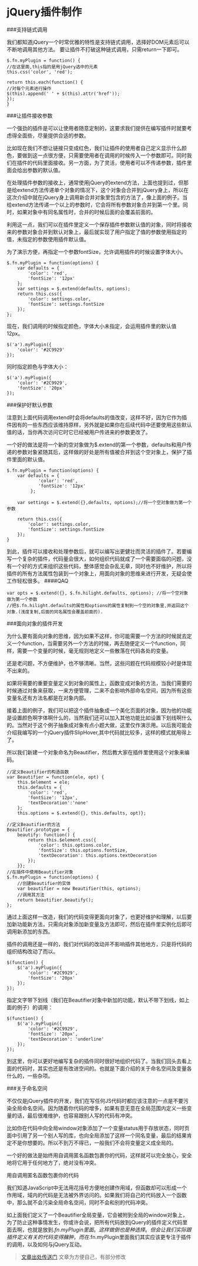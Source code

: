 jQuery插件制作
==========

###支持链式调用 

我们都知道jQuery一个时常优雅的特性是支持链式调用，选择好DOM元素后可以不断地调用其他方法。 
要让插件不打破这种链式调用，只需return一下即可。 

    $.fn.myPlugin = function() {    
    //在这里面,this指的是用jQuery选中的元素    
    this.css('color', 'red');  
      
    return this.each(function() {        
    //对每个元素进行操作        
    $(this).append(' ' + $(this).attr('href'));    
    });
    } 

###让插件接收参数 

一个强劲的插件是可以让使用者随意定制的，这要求我们提供在编写插件时就要考虑得全面些，尽量提供合适的参数。 

比如现在我们不想让链接只变成红色，我们让插件的使用者自己定义显示什么颜色，要做到这一点很方便，只需要使用者在调用的时候传入一个参数即可。同时我们在插件的代码里面接收。另一方面，为了灵活，使用者可以不传递参数，插件里面会给出参数的默认值。 

在处理插件参数的接收上，通常使用jQuery的extend方法，上面也提到过，但那是给extend方法传递单个对象的情况下，这个对象会合并到jQuery身上，所以在这次介绍中就在jQuery身上调用新合并对象里包含的方法了，像上面的例子。当给extend方法传递一个以上的参数时，它会将所有参数对象合并到第一个里。同时，如果对象中有同名属性时，合并的时候后面的会覆盖前面的。 

利用这一点，我们可以在插件里定义一个保存插件参数默认值的对象，同时将接收来的参数对象合并到默认对象上，最后就实现了用户指定了值的参数使用指定的值，未指定的参数使用插件默认值。 

为了演示方便，再指定一个参数fontSize，允许调用插件的时候设置字体大小。 

    $.fn.myPlugin = function(options) {
        var defaults = {
            'color': 'red',
            'fontSize': '12px'
        };
        var settings = $.extend(defaults, options);
        return this.css({
            'color': settings.color,
            'fontSize': settings.fontSize
        });
    };
       
现在，我们调用的时候指定颜色，字体大小未指定，会运用插件里的默认值12px。 

    $('a').myPlugin({    
        'color': '#2C9929'
    }); 

同时指定颜色与字体大小： 

    $('a').myPlugin({    
        'color': '#2C9929',    
        'fontSize': '20px'
    }); 

###保护好默认参数 

注意到上面代码调用extend时会将defaults的值改变，这样不好，因为它作为插件因有的一些东西应该维持原样，另外就是如果你在后续代码中还要使用这些默认值的话，当你再次访问它时它已经被用户传进来的参数更改了。 

一个好的做法是将一个新的空对象做为$.extend的第一个参数，defaults和用户传递的参数对象紧随其后，这样做的好处是所有值被合并到这个空对象上，保护了插件里面的默认值。 

    $.fn.myPlugin = function(options) {
        var defaults = {
                'color': 'red',
                'fontSize': '12px'
             };   
              
        var settings = $.extend({},defaults, options);//将一个空对象做为第一个参数
         
        return this.css({        
            'color': settings.color,        
            'fontSize': settings.fontSize    
        });
    }
                 
到此，插件可以接收和处理参数后，就可以编写出更健壮而灵活的插件了。若要编写一个复杂的插件，代码量会很大，如何组织代码就成了一个需要面临的问题，没有一个好的方式来组织这些代码，整体感觉会杂乱无章，同时也不好维护，所以将插件的所有方法属性包装到一个对象上，用面向对象的思维来进行开发，无疑会使工作轻松很多。 
####QAQ

    var opts = $.extend({}, $.fn.hilight.defaults, options); //将一个空对象做为第一个参数
    //把$.fn.hilight.defaults的属性和options的属性复制到一个空的对象里,并返回这个对象.(浅度复制,后面的同名属性会覆盖前面的). 


###面向对象的插件开发 

为什么要有面向对象的思维，因为如果不这样，你可能需要一个方法的时候就去定义一个function，当需要另外一个方法的时候，再去随便定义一个function，同样，需要一个变量的时候，毫无规则地定义一些散落在代码各处的变量。 

还是老问题，不方便维护，也不够清晰。当然，这些问题在代码规模较小时是体现不出来的。 

如果将需要的重要变量定义到对象的属性上，函数变成对象的方法，当我们需要的时候通过对象来获取，一来方便管理，二来不会影响外部命名空间，因为所有这些变量名还有方法名都是在对象内部。 

接着上面的例子，我们可以把这个插件抽象成一个美化页面的对象，因为他的功能是设置颜色啊字体啊什么的，当然我们还可以加入其他功能比如设置下划线啊什么的。当然对于这个例子抽象成对象有点小题大做，这里仅作演示用。以后我可能会介绍我编写的一个jQuery插件SlipHover,其中代码就比较多，这样的模式就用得上了。 

所以我们新建一个对象命名为Beautifier，然后教大家在插件里使用这个对象来编码。 

    
    //定义Beautifier的构造函数
    var Beautifier = function(ele, opt) {
        this.$element = ele;
        this.defaults = {
            'color': 'red',
            'fontSize': '12px',
            'textDecoration':'none'
        };
        this.options = $.extend({}, this.defaults, opt)};
        
    //定义Beautifier的方法
    Beautifier.prototype = {
        beautify: function() {
            return this.$element.css({
                'color': this.options.color,
                'fontSize': this.options.fontSize,
                'textDecoration': this.options.textDecoration
            });
        }};
    //在插件中使用Beautifier对象
    $.fn.myPlugin = function(options) {
        //创建Beautifier的实体    
        var beautifier = new Beautifier(this, options);
        //调用其方法    
        return beautifier.beautify();
    };
    
通过上面这样一改造，我们的代码变得更面向对象了，也更好维护和理解，以后要加新功能新方法，只需向对象添加新变量及方法即可，然后在插件里实例化后即可调用新添加的东西。 

插件的调用还是一样的，我们对代码的改动并不影响插件其他地方，只是将代码的组织结构改动了而以。 


    $(function() {    
        $('a').myPlugin({        
            'color': '#2C9929',        
            'fontSize': '20px'    
        });
    });

指定文字带下划线（我们在Beautifier对象中新加的功能，默认不带下划线，如上面的例子）的调用： 

    $(function() {    
        $('a').myPlugin({        
            'color': '#2C9929',        
            'fontSize': '20px',        
            'textDecoration': 'underline'    
        });
    });

到这里，你可以更好地编写复杂的插件同时很好地组织代码了。当我们回头去看上面的代码时，其实也还是有改进空间的。也就是下面介绍的关于命名空间及变量各什么的，一些杂项。 

###关于命名空间 

不仅仅是jQuery插件的开发，我们在写任何JS代码时都应该注意的一点是不要污染全局命名空间。因为随着你代码的增多，如果有意无意在全局范围内定义一些变量的话，最后很难维护，也容易跟别人写的代码有冲突。 

比如你在代码中向全局window对象添加了一个变量status用于存放状态，同时页面中引用了另一个别人写的库，也向全局添加了这样一个同名变量，最后的结果肯定不是你想要的。所以不到万不得已，一般我们不会将变量定义成全局的。 

一个好的做法是始终用自调用匿名函数包裹你的代码，这样就可以完全放心，安全地将它用于任何地方了，绝对没有冲突。 

用自调用匿名函数包裹你的代码 

我们知道JavaScript中无法用花括号方便地创建作用域，但函数却可以形成一个作用域，域内的代码是无法被外界访问的。如果我们将自己的代码放入一个函数中，那么就不会污染全局命名空间，同时不会和别的代码冲突。 

如上面我们定义了一个Beautifier全局变量，它会被附到全局的window对象上，为了防止这种事情发生，你或许会说，把所有代码放到jQuery的插件定义代码里面去啊，也就是放到$.fn.myPlugin里面。这样做倒也是种选择。但会让我们实际跟插件定义有关的代码变得臃肿，而在$.fn.myPlugin里面我们其实应该更专注于插件的调用，以及如何与jQuery互动。 


> [文章出处传送门][1] 文章为方便自己，有部分修改


[1]: http://www.iteye.com/topic/1144813